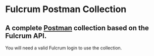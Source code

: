 # Fulcrum Postman Collection

## A complete [Postman](https://www.postman.com) collection based on the Fulcrum API.

You will need a valid Fulcrum login to use the collection.
